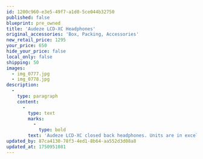 ```yaml
---
id: 1200c960-e3e5-49f7-a1d0-5ce044b32750
published: false
blueprint: pre_owned
title: 'Audeze LCD-XC Headphones'
original_accessories: 'Box, Packing, Accessories'
new_retail_price: 1295
your_price: 650
hide_your_price: false
local_only: false
shipping: 50
images:
  - img_0777.jpg
  - img_0778.jpg
description:
  -
    type: paragraph
    content:
      -
        type: text
        marks:
          -
            type: bold
        text: 'Audeze LCD-XC closed back headphones. Units are in excellent physical and functional condition - one owner and a smoke-free home. Original case and accessories included. Headphones sold as new for $1,295.00'
updated_by: 87ca4130-78f3-4ed1-8b64-aa552d3d08a8
updated_at: 1750951081
---
```

